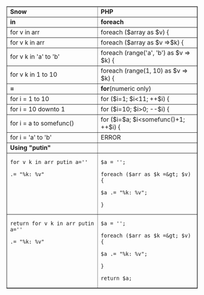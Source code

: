 <table cellpadding='5' border='1'>
<blockquote><tr>
<blockquote><td><strong>Snow</strong></td>
<td><strong>PHP</strong></td>
</blockquote></tr>
<tr>
<blockquote><td><strong>in</strong></td>
<td><strong>foreach</strong></td>
</blockquote></tr>
<tr>
<blockquote><td>for v in arr</td>
<td>foreach ($array as $v) {</td>
</blockquote></tr>
<tr>
<blockquote><td>for v k in arr</td>
<td>foreach ($array as $v =&gt;$k) {</td>
</blockquote></tr></blockquote>

<blockquote><tr>
<blockquote><td>for v k in 'a' to 'b'</td>
<td>foreach (range('a', 'b') as $v =&gt; $k) {</td>
</blockquote></tr></blockquote>

<blockquote><tr>
<blockquote><td>for v k in 1 to 10</td>
<td>foreach (range(1, 10) as $v =&gt; $k) {</td>
</blockquote></tr></blockquote>

<blockquote><tr>
<blockquote><td><strong>=</strong></td>
<td><strong>for</strong>(numeric only)</td>
</blockquote></tr></blockquote>

<blockquote><tr>
<blockquote><td>for i = 1 to 10</td>
<td>for ($i=1; $i&lt;11; ++$i) {</td>
</blockquote></tr></blockquote>

<blockquote><tr>
<blockquote><td>for i = 10 downto 1</td>
<td>for ($i=10; $i&gt;0; --$i) {</td>
</blockquote></tr></blockquote>

<blockquote><tr>
<blockquote><td>for i = a to somefunc()</td>
<td>for ($i=$a; $i&lt;somefunc()+1; ++$i) {</td>
</blockquote></tr>
<tr>
<blockquote><td>for i = 'a' to 'b'</td>
<td>ERROR</td>
</blockquote></tr>
<tr>
<blockquote><td><strong>Using "putin"</strong></td>
<td></td>
</blockquote></tr>
<tr>
<td cellpadding='0' valign='top'><pre><code>for v k in arr putin a=''<br>
.= "%k: %v"</code></pre>
<blockquote></td>
<td cellpadding='0' valign='top'><pre><code>$a = '';<br>
foreach ($arr as $k =&amp;gt; $v) {<br>
$a .= "%k: %v";<br>
}</code></pre>
</td>
</blockquote></tr>
<tr>
<td cellpadding='0' valign='top'><pre><code>return for v k in arr putin a=''<br>
.= "%k: %v"</code></pre>
<blockquote></td>
<td cellpadding='0' valign='top'><pre><code>$a = '';<br>
foreach ($arr as $k =&amp;gt; $v) {<br>
$a .= "%k: %v";<br>
}<br>
return $a;</code></pre>
</td>
</blockquote></tr>
</table>